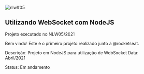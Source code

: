 ![nlw#05](https://user-images.githubusercontent.com/41132756/116689111-0c323800-a98e-11eb-9e0c-1203213a2a74.png)

## Utilizando WebSocket com NodeJS

Projeto executado no NLW05/2021


Bem vindo!
Este é o primeiro projeto realizado junto a @rocketseat.

Descrição: Projeto em NodeJS para utilização de WebSocket
Data: Abril/2021

Status: Em andamento

